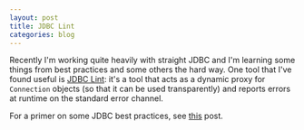 ```yaml
---
layout: post
title: JDBC Lint
categories: blog
---
```


Recently I'm working quite heavily with straight JDBC and I'm learning some things from best practices and some others the hard way. One tool that I've found useful is [JDBC Lint](https://github.com/maginatics/jdbclint): it's a tool that acts as a dynamic proxy for `Connection` objects (so that it can be used transparently) and reports errors at runtime on the standard error channel.

For a primer on some JDBC best practices, see [this](http://javarevisited.blogspot.it/2012/08/top-10-jdbc-best-practices-for-java.html) post.
